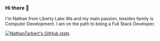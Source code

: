 ### Hi there 👋

I'm Nathan from Liberty Lake Wa.and my main passion, besides family is Computer Development. I am on the path to being a Full Stack Developer.

[![NathanTarbert's GitHub stats](https://github-readme-stats.vercel.app/api?username=nathantarbert)](https://github.com/nathantarbert/github-readme-stats)
<!--
**NathanTarbert/NathanTarbert** is a ✨ _special_ ✨ repository because its `README.md` (this file) appears on your GitHub profile.

Here are some ideas to get you started:

- 🔭 I’m currently working on ...
- 🌱 I’m currently learning ...
- 👯 I’m looking to collaborate on ...
- 🤔 I’m looking for help with ...
- 💬 Ask me about ...
- 📫 How to reach me: ...
- 😄 Pronouns: ...
- ⚡ Fun fact: ...
-->
